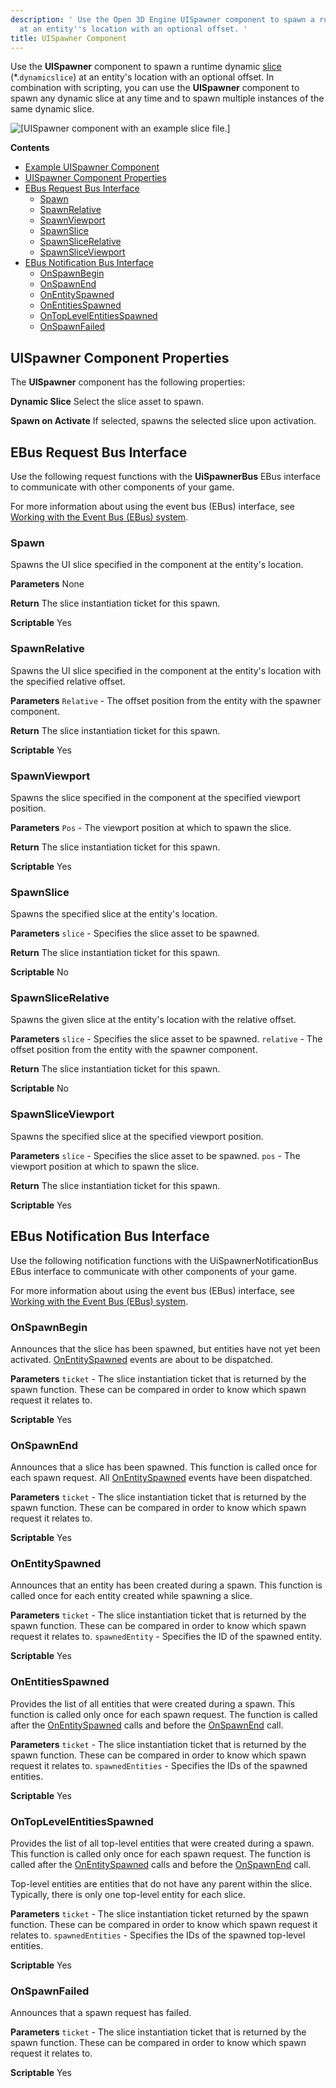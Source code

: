```yaml
---
description: ' Use the Open 3D Engine UISpawner component to spawn a runtime dynamic slice
  at an entity''s location with an optional offset. '
title: UISpawner Component
---
```


Use the **UISpawner** component to spawn a runtime dynamic [slice](/docs/user-guide/interactivity/user-interface/editor/working-slices) \(\*.`dynamicslice`\) at an entity's location with an optional offset. In combination with scripting, you can use the **UISpawner** component to spawn any dynamic slice at any time and to spawn multiple instances of the same dynamic slice.

![\[UISpawner component with an example slice file.\]](/images/user-guide/game_ui_editor/ui-editor-components-uispawner.png)

**Contents**
+ [Example UISpawner Component](#ui-spawner-component-example)
+ [UISpawner Component Properties](#ui-editor-components-spawner-properties)
+ [EBus Request Bus Interface](#ui-editor-components-spawner-ebus)
  + [Spawn](#ui-editor-components-spawner-ebus-spawn)
  + [SpawnRelative](#ui-editor-components-spawner-ebus-spawnrelative)
  + [SpawnViewport](#ui-editor-components-spawner-ebus-spawnviewport)
  + [SpawnSlice](#ui-editor-components-spawner-ebus-spawnslice)
  + [SpawnSliceRelative](#ui-editor-components-spawner-ebus-spawnslicerelative)
  + [SpawnSliceViewport](#ui-editor-components-spawner-ebus-spawnsliceviewport)
+ [EBus Notification Bus Interface](#ui-editor-components-spawner-notification-bus)
  + [OnSpawnBegin](#ui-editor-components-spawner-notification-bus-onspawnbegin)
  + [OnSpawnEnd](#ui-editor-components-spawner-notification-bus-onspawnend)
  + [OnEntitySpawned](#ui-editor-components-spawner-notification-bus-onentityspawned)
  + [OnEntitiesSpawned](#ui-editor-components-spawner-notification-bus-onentitiesspawned)
  + [OnTopLevelEntitiesSpawned](#ui-editor-components-spawner-notification-bus-ontoplevelentitiesspawned)
  + [OnSpawnFailed](#ui-editor-components-spawner-notification-bus-on-spawn-failed)

## UISpawner Component Properties 

The **UISpawner** component has the following properties:

****Dynamic Slice****
Select the slice asset to spawn.

****Spawn on Activate****
If selected, spawns the selected slice upon activation.

## EBus Request Bus Interface 

Use the following request functions with the **UiSpawnerBus** EBus interface to communicate with other components of your game.

 For more information about using the event bus (EBus) interface, see [Working with the Event Bus (EBus) system](/docs/user-guide/engine/ebus/).

### Spawn 

Spawns the UI slice specified in the component at the entity's location.

**Parameters**
None

**Return**
The slice instantiation ticket for this spawn.

**Scriptable**
Yes

### SpawnRelative 

Spawns the UI slice specified in the component at the entity's location with the specified relative offset.

**Parameters**
`Relative` - The offset position from the entity with the spawner component.

**Return**
The slice instantiation ticket for this spawn.

**Scriptable**
Yes

### SpawnViewport 

Spawns the slice specified in the component at the specified viewport position.

**Parameters**
`Pos` - The viewport position at which to spawn the slice.

**Return**
The slice instantiation ticket for this spawn.

**Scriptable**
Yes

### SpawnSlice 

Spawns the specified slice at the entity's location.

**Parameters**
`slice` - Specifies the slice asset to be spawned.

**Return**
The slice instantiation ticket for this spawn.

**Scriptable**
No

### SpawnSliceRelative 

Spawns the given slice at the entity's location with the relative offset.

**Parameters**
`slice` - Specifies the slice asset to be spawned.
`relative` - The offset position from the entity with the spawner component.

**Return**
The slice instantiation ticket for this spawn.

**Scriptable**
No

### SpawnSliceViewport 

Spawns the specified slice at the specified viewport position.

**Parameters**
`slice` - Specifies the slice asset to be spawned.
`pos` - The viewport position at which to spawn the slice.

**Return**
The slice instantiation ticket for this spawn.

**Scriptable**
Yes

## EBus Notification Bus Interface 

Use the following notification functions with the UiSpawnerNotificationBus EBus interface to communicate with other components of your game.

 For more information about using the event bus (EBus) interface, see [Working with the Event Bus (EBus) system](/docs/user-guide/engine/ebus/).

### OnSpawnBegin 

Announces that the slice has been spawned, but entities have not yet been activated. [OnEntitySpawned](#ui-editor-components-spawner-notification-bus-onentityspawned) events are about to be dispatched.

**Parameters**
`ticket` - The slice instantiation ticket that is returned by the spawn function. These can be compared in order to know which spawn request it relates to.

**Scriptable**
Yes

### OnSpawnEnd 

Announces that a slice has been spawned. This function is called once for each spawn request. All [OnEntitySpawned](#ui-editor-components-spawner-notification-bus-onentityspawned) events have been dispatched.

**Parameters**
`ticket` - The slice instantiation ticket that is returned by the spawn function. These can be compared in order to know which spawn request it relates to.

**Scriptable**
Yes

### OnEntitySpawned 

Announces that an entity has been created during a spawn. This function is called once for each entity created while spawning a slice.

**Parameters**
`ticket` - The slice instantiation ticket that is returned by the spawn function. These can be compared in order to know which spawn request it relates to.
`spawnedEntity` - Specifies the ID of the spawned entity.

**Scriptable**
Yes

### OnEntitiesSpawned 

Provides the list of all entities that were created during a spawn. This function is called only once for each spawn request. The function is called after the [OnEntitySpawned](#ui-editor-components-spawner-notification-bus-onentityspawned) calls and before the [OnSpawnEnd](#ui-editor-components-spawner-notification-bus-onspawnend) call.

**Parameters**
`ticket` - The slice instantiation ticket that is returned by the spawn function. These can be compared in order to know which spawn request it relates to.
`spawnedEntities` - Specifies the IDs of the spawned entities.

**Scriptable**
Yes

### OnTopLevelEntitiesSpawned 

Provides the list of all top-level entities that were created during a spawn. This function is called only once for each spawn request. The function is called after the [OnEntitySpawned](#ui-editor-components-spawner-notification-bus-onentityspawned) calls and before the [OnSpawnEnd](#ui-editor-components-spawner-notification-bus-onspawnend) call.

Top-level entities are entities that do not have any parent within the slice. Typically, there is only one top-level entity for each slice.

**Parameters**
`ticket` - The slice instantiation ticket returned by the spawn function. These can be compared in order to know which spawn request it relates to.
`spawnedEntities` - Specifies the IDs of the spawned top-level entities.

**Scriptable**
Yes

### OnSpawnFailed 

Announces that a spawn request has failed.

**Parameters**
`ticket` - The slice instantiation ticket that is returned by the spawn function. These can be compared in order to know which spawn request it relates to.

**Scriptable**
Yes
